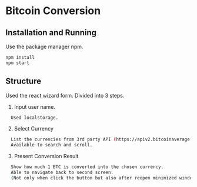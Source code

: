 # Bitcoin Conversion

## Installation and Running

Use the package manager npm.
```bash
npm install
npm start
```
## Structure

Used the react wizard form.
Divided into 3 steps.

1. Input user name. 
```bash
  Used localstorage.  
```
2. Select Currency
```bash
  List the currencies from 3rd party API (https://apiv2.bitcoinaverage.com/).
  Available to search and scroll.
```
3. Present Conversion Result
```bash
  Show how much 1 BTC is converted into the chosen currency.
  Able to navigate back to second screen.
  (Not only when click the button but also after reopen minimized window.)
```
